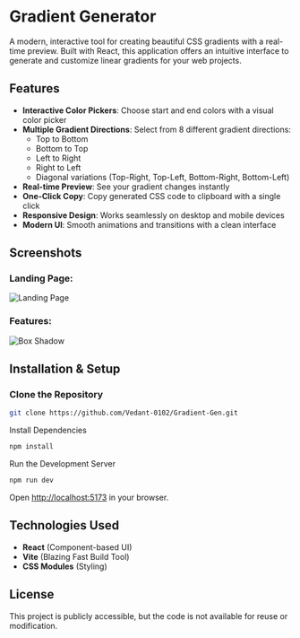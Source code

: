 # Gradient Generator

A modern, interactive tool for creating beautiful CSS gradients with a real-time preview. Built with React, this application offers an intuitive interface to generate and customize linear gradients for your web projects.

## Features

- **Interactive Color Pickers**: Choose start and end colors with a visual color picker
- **Multiple Gradient Directions**: Select from 8 different gradient directions:
  - Top to Bottom
  - Bottom to Top
  - Left to Right
  - Right to Left
  - Diagonal variations (Top-Right, Top-Left, Bottom-Right, Bottom-Left)
- **Real-time Preview**: See your gradient changes instantly
- **One-Click Copy**: Copy generated CSS code to clipboard with a single click
- **Responsive Design**: Works seamlessly on desktop and mobile devices
- **Modern UI**: Smooth animations and transitions with a clean interface

## Screenshots

### Landing Page:
![Landing Page](https://github.com/user-attachments/assets/c7f5e33f-d591-43a1-bf95-5897d75ccd55)

### Features:
![Box Shadow](https://github.com/user-attachments/assets/9957fc5c-e50a-40f2-a156-46346628e47e)


## Installation & Setup

### Clone the Repository
```sh
git clone https://github.com/Vedant-0102/Gradient-Gen.git
```

Install Dependencies
```sh
npm install
```

Run the Development Server
```sh
npm run dev
```

Open [http://localhost:5173](http://localhost:5173) in your browser.


## Technologies Used
- **React** (Component-based UI)
- **Vite** (Blazing Fast Build Tool)
- **CSS Modules** (Styling)

## License
This project is publicly accessible, but the code is not available for reuse or modification.

